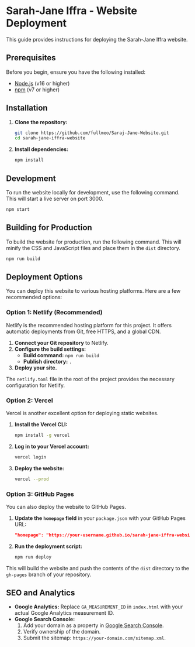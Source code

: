 # Sarah-Jane Iffra - Website Deployment

This guide provides instructions for deploying the Sarah-Jane Iffra website.

## Prerequisites

Before you begin, ensure you have the following installed:

*   [Node.js](https://nodejs.org/) (v16 or higher)
*   [npm](https://www.npmjs.com/) (v7 or higher)

## Installation

1.  **Clone the repository:**

    ```bash
    git clone https://github.com/fullmeo/Saraj-Jane-Website.git
    cd sarah-jane-iffra-website
    ```

2.  **Install dependencies:**

    ```bash
    npm install
    ```

## Development

To run the website locally for development, use the following command. This will start a live server on port 3000.

```bash
npm start
```

## Building for Production

To build the website for production, run the following command. This will minify the CSS and JavaScript files and place them in the `dist` directory.

```bash
npm run build
```

## Deployment Options

You can deploy this website to various hosting platforms. Here are a few recommended options:

### Option 1: Netlify (Recommended)

Netlify is the recommended hosting platform for this project. It offers automatic deployments from Git, free HTTPS, and a global CDN.

1.  **Connect your Git repository** to Netlify.
2.  **Configure the build settings:**
    *   **Build command:** `npm run build`
    *   **Publish directory:** `.`
3.  **Deploy your site.**

The `netlify.toml` file in the root of the project provides the necessary configuration for Netlify.

### Option 2: Vercel

Vercel is another excellent option for deploying static websites.

1.  **Install the Vercel CLI:**

    ```bash
    npm install -g vercel
    ```

2.  **Log in to your Vercel account:**

    ```bash
    vercel login
    ```

3.  **Deploy the website:**

    ```bash
    vercel --prod
    ```

### Option 3: GitHub Pages

You can also deploy the website to GitHub Pages.

1.  **Update the `homepage` field** in your `package.json` with your GitHub Pages URL:

    ```json
    "homepage": "https://your-username.github.io/sarah-jane-iffra-website"
    ```

2.  **Run the deployment script:**

    ```bash
    npm run deploy
    ```

This will build the website and push the contents of the `dist` directory to the `gh-pages` branch of your repository.

## SEO and Analytics

*   **Google Analytics:** Replace `GA_MEASUREMENT_ID` in `index.html` with your actual Google Analytics measurement ID.
*   **Google Search Console:**
    1.  Add your domain as a property in [Google Search Console](https://search.google.com/search-console).
    2.  Verify ownership of the domain.
    3.  Submit the sitemap: `https://your-domain.com/sitemap.xml`.
